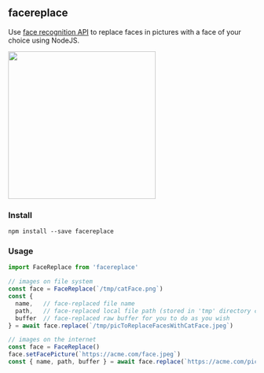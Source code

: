 ## facereplace

Use [face recognition API](https://github.com/justadudewhohacks/face-api.js) to replace faces in
pictures with a face of your choice using NodeJS.

<img src="https://user-images.githubusercontent.com/13718950/71393327-0da16280-25da-11ea-916e-15085b30aa8e.png" width="300">

### Install

`npm install --save facereplace`

### Usage

```js
import FaceReplace from 'facereplace'

// images on file system
const face = FaceReplace(`/tmp/catFace.png`)
const {
  name,   // face-replaced file name
  path,   // face-replaced local file path (stored in 'tmp' directory created in this repo)
  buffer  // face-replaced raw buffer for you to do as you wish
} = await face.replace(`/tmp/picToReplaceFacesWithCatFace.jpeg`)

// images on the internet
const face = FaceReplace()
face.setFacePicture(`https://acme.com/face.jpeg`)
const { name, path, buffer } = await face.replace(`https://acme.com/picFullOfFaces.png`)
```